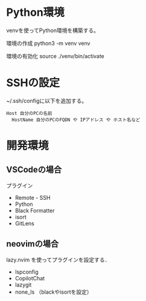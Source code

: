# Python環境

venvを使ってPython環境を構築する。

環境の作成
python3 -m venv venv

環境の有効化
source ./venv/bin/activate


# SSHの設定

~/.ssh/configに以下を追加する。

```config
Host 自分のPCの名前
  HostName 自分のPCのFQDN や IPアドレス や ホスト名など
```


# 開発環境

## VSCodeの場合

プラグイン
- Remote - SSH
- Python
- Black Formatter
- isort
- GitLens

## neovimの場合

lazy.nvim を使ってプラグインを設定する．

- lspconfig
- CopilotChat
- lazygit
- none_ls （blackやisortを設定）


